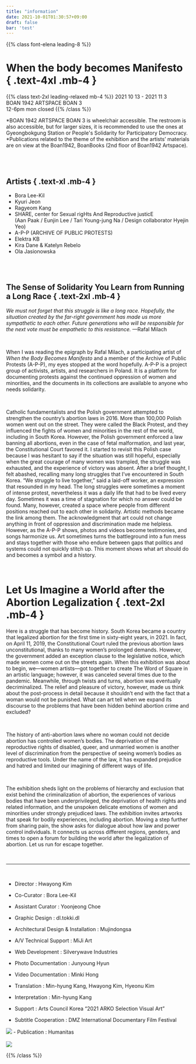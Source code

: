 ```yaml
---
title: "information"
date: 2021-10-01T01:30:57+09:00
draft: false
bar: 'test'
---
```


{{% class font-elena leading-8 %}}

# When the body becomes Manifesto { .text-4xl .mb-4 }

{{% class text-2xl leading-relaxed mb-4 %}}
2021 10 13 - 2021 11 3 
<br/>
BOAN 1942 ARTSPACE BOAN 3
<br/>
12-6pm mon closed
{{% /class %}}

*BOAN 1942 ARTSPACE BOAN 3 is wheelchair accessible. The restroom is also accessible, but for larger sizes, it is recommended to use the ones at Gyeongbokgung Station or People's Solidarity for Participatory Democracy. </br>
*Publications related to the theme of the exhibition and the artists’ materials are on view at the Boan1942, BoanBooks (2nd floor of Boan1942 Artspace).

<br/>
<br/>

## Artists { .text-xl .mb-4 }

 - Bora Lee-Kil
 - Kyuri Jeon
 - Ragyeom Kang
 - SHARE, center for Sexual rigHts And Reproductive justicE <br/>
   (Aan Paak / Eunjin Lee / Tari Young-jung Na / Design collaborator Hyejin Yeo)
 - A-P-P (ARCHIVE OF PUBLIC PROTESTS)
 - Elektra KB
 - Kira Dane & Katelyn Rebelo
 - Ola Jasionowska


<br/>
<br/>

## The Sense of Solidarity You Learn from Running a Long Race { .text-2xl .mb-4 }

*We must not forget that this struggle is like a long race. Hopefully, the situation created by the far-right government has made us more sympathetic to each other. Future generations who will be responsible for the next vote must be empathetic to this resistance.* —Rafal Milach 

<br/>

When I was reading the epigraph by Rafal Milach, a participating artist of *When the Body Becomes Manifesto* and a member of the Archive of Public Protests (A-P-P), my eyes stopped at the word hopefully. A-P-P is a project group of activists, artists, and researchers in Poland. It is a platform for documenting protests against the continued oppression of women and minorities, and the documents in its collections are available to anyone who needs solidarity.

<br/>

Catholic fundamentalists and the Polish government attempted to strengthen the country’s abortion laws in 2016. More than 100,000 Polish women went out on the street. They were called the Black Protest, and they influenced the fights of women and minorities in the rest of the world, including in South Korea. However, the Polish government enforced a law banning all abortions, even in the case of fetal malformation, and last year, the Constitutional Court favored it. I started to revisit this Polish case because I was hesitant to say if the situation was still hopeful, especially when the great courage of many women was trampled, the struggle was exhausted, and the experience of victory was absent. After a brief thought, I felt abashed, recalling many long struggles that I’ve encountered in South Korea. “We struggle to live together,” said a laid-off worker, an expression that resounded in my head. The long struggles were sometimes a moment of intense protest, nevertheless it was a daily life that had to be lived every day. Sometimes it was a time of stagnation for which no answer could be found. Many, however, created a space where people from different positions reached out to each other in solidarity. Artistic methods became the link among them. The acknowledgment that art could not change anything in front of oppression and discrimination made me helpless. However, as the A-P-P shows, photos and videos become testimonies, and songs harmonize us. Art sometimes turns the battleground into a fun mess and stays together with those who endure between gaps that politics and systems could not quickly stitch up. This moment shows what art should do and becomes a symbol and a history.

<br/>

# Let Us Imagine a World after the Abortion Legalization  { .text-2xl .mb-4 }

Here is a struggle that has become history. South Korea became a country that legalized abortion for the first time in sixty-eight years, in 2021. In fact, on April 11, 2019, the Constitutional Court ruled the previous abortion laws unconstitutional, thanks to many women’s prolonged demands. However, the government added an exception clause to the legislative notice, which made women come out on the streets again. When this exhibition was about to begin, we—women artists—got together to create The Word of Square in an artistic language; however, it was canceled several times due to the pandemic. Meanwhile, through twists and turns, abortion was eventually decriminalized. The relief and pleasure of victory, however, made us think about the post-process in detail because it shouldn’t end with the fact that a woman would not be punished. What can art tell when we expand its discourse to the problems that have been hidden behind abortion crime and excluded? 

<br/>

The history of anti-abortion laws where no woman could not decide abortion has controlled women’s bodies. The deprivation of the reproductive rights of disabled, queer, and unmarried women is another level of discrimination from the perspective of seeing women’s bodies as reproductive tools. Under the name of the law, it has expanded prejudice and hatred and limited our imagining of different ways of life.

<br/>

The exhibition sheds light on the problems of hierarchy and exclusion that exist behind the criminalization of abortion, the experiences of various bodies that have been underprivileged, the deprivation of health rights and related information, and the unspoken delicate emotions of women and minorities under strongly prejudiced laws. The exhibition invites artworks that speak for bodily experiences, including abortion. Moving a step further from sharing pain, the show asks for dialogue about how law and power control individuals. It connects us across different regions, genders, and times to open a forum for building the world after the legalization of abortion. Let us run for escape together.


<br/>

----

<br/>

 - Director : Hwayong Kim
 - Co-Curator : Bora Lee-Kil

 - Assistant Curator : Yoonjeong Choe
 - Graphic Design : dl.tokki.dl
 - Architectural Design & Installation : Mujindongsa

 - A/V Technical Support : MiJi Art
 - Web Development : Silverywave Industries
 - Photo Documentation : Junyoung Hyun
 - Video Documentation : Minki Hong
 - Translation : Min-hyung Kang, Hwayong Kim, Hyeonu Kim
 - Interpretation : Min-hyung Kang

 - Support : Arts Council Korea “2021 ARKO Selection Visual Art”
 - Subtitle Cooperation : DMZ International Documentary Film Festival
  <img class="ml-40 h-10" src="/images/dmzdocs.png">
 - Publication : Humanitas

<br/>
<br/>

<img class="h-16" src="/images/arko.png">

{{% /class %}}
